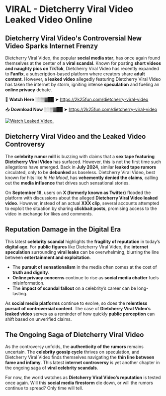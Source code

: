 # VIRAL - Dietcherry Viral Video Leaked Video Online

## **Dietcherry Viral Video's Controversial New Video Sparks Internet Frenzy**  

Dietcherry Viral Video, the popular **social media star**, has once again found themselves at the center of a **viral scandal**. Known for posting **short videos and naughty pics on TikTok**, Dietcherry Viral Video has recently expanded to **Fanfix**, a subscription-based platform where creators share **adult content**. However, a **leaked video** allegedly featuring Dietcherry Viral Video has taken the internet by storm, igniting intense **speculation** and fueling an **online privacy** debate.  

🔴 **Watch Here** ░░▒▓██ ➤ https://2k25fun.com/dietcherry-viral-video  

📥 **Download Now** ░░▒▓██ ➤ https://2k25fun.com/dietcherry-viral-video  

[![Watch Leaked Video.](https://miro.medium.com/v2/resize:fit:828/format:webp/1*cilzJN44JGOrTw9NJCrNHA.gif "Watch Leaked Video")](https://2k25fun.com/dietcherry-viral-video)

## **Dietcherry Viral Video and the Leaked Video Controversy**  

The **celebrity rumor mill** is buzzing with claims that a **sex tape featuring Dietcherry Viral Video** has surfaced. However, this is not the first time such allegations have emerged. Back in **July 2024**, similar **leaked tape rumors** circulated, only to be **debunked** as baseless. Dietcherry Viral Video, best known for hits like *In Ha Mood*, has **vehemently denied the claims**, calling out the **media influence** that drives such sensational stories.  

On **September 16**, users on **X (formerly known as Twitter)** flooded the platform with discussions about the alleged **Dietcherry Viral Video leaked video**. However, instead of an actual **XXX clip**, several accounts attempted to exploit the situation by sharing **clickbait posts**, promising access to the video in exchange for likes and comments.  

## **Reputation Damage in the Digital Era**  

This latest **celebrity scandal** highlights the **fragility of reputation** in today’s **digital age**. For **public figures** like Dietcherry Viral Video, the **internet speculation** surrounding **viral leaks** can be overwhelming, blurring the line between **entertainment and exploitation**.  

- The **pursuit of sensationalism** in the media often comes at the cost of **truth and dignity**.  
- **Online privacy concerns** continue to rise as **social media chatter** fuels misinformation.  
- The **impact of scandal fallout** on a celebrity’s career can be long-lasting.  

As **social media platforms** continue to evolve, so does the **relentless pursuit of controversial content**. The case of **Dietcherry Viral Video’s leaked video** serves as a reminder of how quickly **public perception** can shift based on unverified claims.  

## **The Ongoing Saga of Dietcherry Viral Video**  

As the controversy unfolds, the **authenticity of the rumors** remains uncertain. The **celebrity gossip cycle** thrives on speculation, and Dietcherry Viral Video finds themselves navigating the **thin line between fame and infamy**. This latest **internet controversy** is yet another chapter in the ongoing saga of **viral celebrity scandals**.  

For now, the world watches as **Dietcherry Viral Video’s reputation** is tested once again. Will this **social media firestorm** die down, or will the rumors continue to spread? Only time will tell.